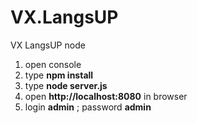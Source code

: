 # VX.LangsUP
VX LangsUP node

1. open console
2. type <b>npm install</b>
3. type <b>node server.js</b>
4. open <b>http://localhost:8080</b> in browser
5. login <b>admin</b> ; password <b>admin</b>
